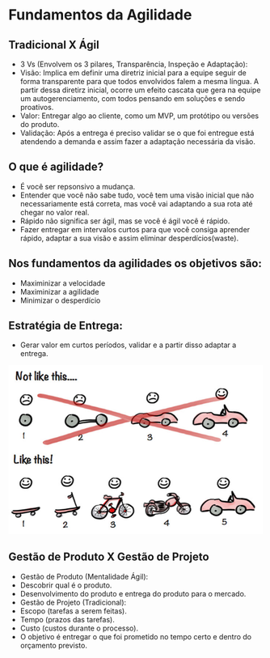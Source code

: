 # Fundamentos da Agilidade

## Tradicional X Ágil
 - 3 Vs (Envolvem os 3 pilares, Transparência, Inspeção e Adaptação):
  - Visão: Implica em definir uma diretriz inicial para a equipe seguir de forma transparente para que 
  todos envolvidos falem a mesma língua. A partir dessa diretirz inicial, ocorre um efeito cascata que
  gera na equipe um autogerenciamento, com todos pensando em soluções e sendo proativos.
  - Valor: Entregar algo ao cliente, como um MVP, um protótipo ou versões do produto.
  - Validação: Após a entrega é preciso validar se o que foi entregue está atendendo a demanda e assim
  fazer a adaptação necessária da visão.

## O que é agilidade?
 - É você ser repsonsivo a mudança.
 - Entender que você não sabe tudo, você tem uma visão inicial que não necessariamente está correta, mas
 você vai adaptando a sua rota até chegar no valor real.
 - Rápido não significa ser ágil, mas se você é ágil você é rápido.
 - Fazer entregar em intervalos curtos para que você consiga aprender rápido, adaptar a sua visão e assim
 eliminar desperdícios(waste).

## Nos fundamentos da agilidades os objetivos são:
 - Maximinizar a velocidade
 - Maximinizar a agilidade
 - Minimizar o desperdício

## Estratégia de Entrega:
 - Gerar valor em curtos períodos, validar e a partir disso adaptar a entrega.
 <img src="./img/mvp.jpg">

## Gestão de Produto X Gestão de Projeto
 - Gestão de Produto (Mentalidade Ágil):
  - Descobrir qual é o produto.
  - Desenvolvimento do produto e entrega do produto para o mercado.
 - Gestão de Projeto (Tradicional):
  - Escopo (tarefas a serem feitas).
  - Tempo (prazos das tarefas).
  - Custo (custos durante o processo).
  - O objetivo é entregar o que foi prometido no tempo certo e dentro do orçamento previsto.